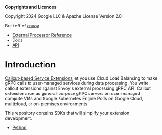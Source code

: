 __Copyrights and Licences__

Copyright 2024 Google LLC & Apache License Version 2.0

Built off of [envoy](https://github.com/envoyproxy/envoy)
 * [External Processor Reference](https://www.envoyproxy.io/docs/envoy/latest/api-v3/extensions/filters/http/ext_proc/v3/ext_proc.proto#envoy-v3-api-msg-extensions-filters-http-ext-proc-v3-externalprocessor)
 * [Docs](https://www.envoyproxy.io/docs/envoy/latest)
 * [API](https://www.envoyproxy.io/docs/envoy/latest/api/api)

# Introduction

[Callout-based Service Extensions](https://cloud.google.com/service-extensions/docs/overview) let you use Cloud Load Balancing to make gRPC calls to user-managed services during data processing. You write callout extensions against Envoy's external processing gRPC API. Callout extensions run as general-purpose gRPC servers on user-managed compute VMs and Google Kubernetes Engine Pods on Google Cloud, multicloud, or on-premises environments.

This repository contains SDKs that will simplify your extension development.
 * [Python](./python/README.md)
